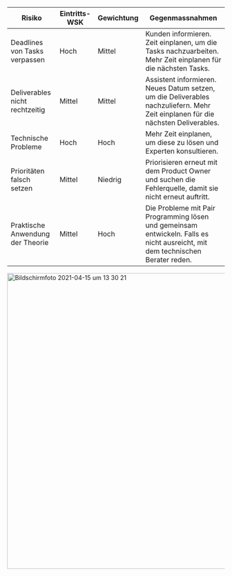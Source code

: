 | Risiko                           | Eintritts-WSK | Gewichtung | Gegenmassnahmen                                              |
| -------------------------------- | ------------- | ---------- | ------------------------------------------------------------ |
| Deadlines von Tasks verpassen    | Hoch          | Mittel     | Kunden informieren. Zeit einplanen, um die Tasks nachzuarbeiten. Mehr Zeit einplanen für die nächsten Tasks. |
| Deliverables nicht rechtzeitig   | Mittel        | Mittel     | Assistent informieren. Neues Datum setzen, um die Deliverables nachzuliefern. Mehr Zeit einplanen für die nächsten Deliverables. |
| Technische Probleme              | Hoch          | Hoch       | Mehr Zeit einplanen, um diese zu lösen und Experten konsultieren. |
| Prioritäten falsch setzen        | Mittel        | Niedrig    | Priorisieren erneut mit dem Product Owner und suchen die Fehlerquelle, damit sie nicht erneut auftritt. |
| Praktische Anwendung der Theorie | Mittel        | Hoch       | Die Probleme mit Pair Programming lösen und gemeinsam entwickeln. Falls es nicht ausreicht, mit dem technischen Berater reden. |


<img width="686" alt="Bildschirmfoto 2021-04-15 um 13 30 21" src="https://user-images.githubusercontent.com/61350352/115704733-03c57600-a36c-11eb-9f2e-2b0a4fbefd9c.png">
